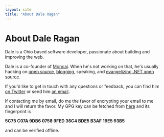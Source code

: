 ```yaml
---
layout: site
title: "About Dale Ragan"
---
```

<h1>About Dale Ragan</h1>

Dale is a Ohio based software developer, passionate about building and improving the web.

Dale is a co-founder of [Moncaí][moncai].  When he's not working on that, he's usually hacking on [open source][github], [blogging][blog], speaking, and [evangelizing .NET open source][monkeysquare].

If you'd like to get in touch with any questions or feedback, you can find him [on Twitter][twitter] or send him [an email][email].

If contacting me by email, do me the favor of encrypting your email to me and I will return the favor. My GPG key can be fetched from [here][public_key] and its fingerprint is

  **5C75 C07A 9DB6 0758 9FED  36C4 BDE5 B3AF 19E5 93B5**

and can be verified offline.

[moncai]: http://moncai.com/
[github]: http://github.com/dragan/
[blog]: http://ragan.io/
[monkeysquare]: http://monkeysquare.org/
[twitter]: http://twitter.com/dwragan/
[email]: mailto:dale@ragan.io
[public_key]: /public.key
